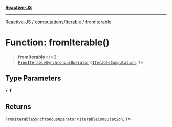[**Reactive-JS**](../../../README.md)

***

[Reactive-JS](../../../README.md) / [computations/Iterable](../README.md) / fromIterable

# Function: fromIterable()

> **fromIterable**\<`T`\>(): [`FromIterableSynchronousOperator`](../../type-aliases/FromIterableSynchronousOperator.md)\<[`IterableComputation`](../interfaces/IterableComputation.md), `T`\>

## Type Parameters

• **T**

## Returns

[`FromIterableSynchronousOperator`](../../type-aliases/FromIterableSynchronousOperator.md)\<[`IterableComputation`](../interfaces/IterableComputation.md), `T`\>
